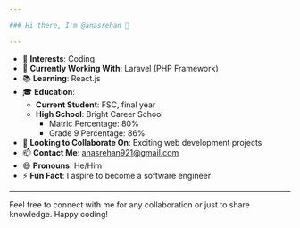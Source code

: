 ```yaml
---

### Hi there, I'm @anasrehan 👋

---
```


- 👀 **Interests**: Coding
- 🌱 **Currently Working With**: Laravel (PHP Framework)
- 📚 **Learning**: React.js
- 🎓 **Education**:
  - **Current Student**: FSC, final year
  - **High School**: Bright Career School
    - Matric Percentage: 80%
    - Grade 9 Percentage: 86%
- 💼 **Looking to Collaborate On**: Exciting web development projects
- 📫 **Contact Me**: anasrehan921@gmail.com
- 😄 **Pronouns**: He/Him
- ⚡ **Fun Fact**: I aspire to become a software engineer

---

Feel free to connect with me for any collaboration or just to share knowledge. Happy coding!

